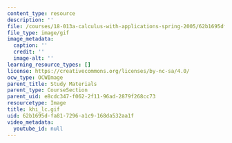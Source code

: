 ```yaml
---
content_type: resource
description: ''
file: /courses/18-013a-calculus-with-applications-spring-2005/62b1695dfa817296a1c9168da532aa1f_khi_lc.gif
file_type: image/gif
image_metadata:
  caption: ''
  credit: ''
  image-alt: ''
learning_resource_types: []
license: https://creativecommons.org/licenses/by-nc-sa/4.0/
ocw_type: OCWImage
parent_title: Study Materials
parent_type: CourseSection
parent_uid: e8cdc347-f062-2f11-96ad-2879f268cc73
resourcetype: Image
title: khi_lc.gif
uid: 62b1695d-fa81-7296-a1c9-168da532aa1f
video_metadata:
  youtube_id: null
---
```

